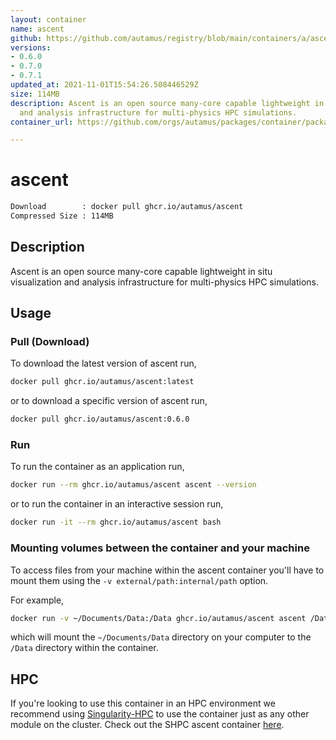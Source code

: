 ```yaml
---
layout: container
name: ascent
github: https://github.com/autamus/registry/blob/main/containers/a/ascent/spack.yaml
versions:
- 0.6.0
- 0.7.0
- 0.7.1
updated_at: 2021-11-01T15:54:26.508446529Z
size: 114MB
description: Ascent is an open source many-core capable lightweight in situ visualization
  and analysis infrastructure for multi-physics HPC simulations.
container_url: https://github.com/orgs/autamus/packages/container/package/ascent

---
```

# ascent
```bash 
Download        : docker pull ghcr.io/autamus/ascent
Compressed Size : 114MB
```

## Description
Ascent is an open source many-core capable lightweight in situ visualization and analysis infrastructure for multi-physics HPC simulations.

## Usage
### Pull (Download)
To download the latest version of ascent run,

```bash
docker pull ghcr.io/autamus/ascent:latest
```

or to download a specific version of ascent run,

```bash
docker pull ghcr.io/autamus/ascent:0.6.0
```
### Run
To run the container as an application run,
```bash
docker run --rm ghcr.io/autamus/ascent ascent --version
```

or to run the container in an interactive session run,
```bash
docker run -it --rm ghcr.io/autamus/ascent bash
```

### Mounting volumes between the container and your machine
To access files from your machine within the ascent container you'll have to mount them using the `-v external/path:internal/path` option.

For example,
```bash
docker run -v ~/Documents/Data:/Data ghcr.io/autamus/ascent ascent /Data/myData.csv
```
which will mount the `~/Documents/Data` directory on your computer to the `/Data` directory within the container.

## HPC
If you're looking to use this container in an HPC environment we recommend using [Singularity-HPC](https://singularity-hpc.readthedocs.io) to use the container just as any other module on the cluster. Check out the SHPC ascent container [here](https://singularityhub.github.io/singularity-hpc/r/ghcr.io-autamus-ascent/).
